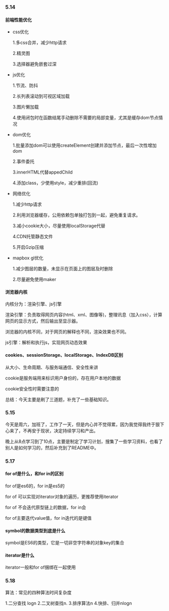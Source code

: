### 5.14

#### 前端性能优化

+ css优化

  1.多css合并，减少http请求

   2.精灵图

   3.选择器避免嵌套过深

+ js优化

  1.节流、防抖

  2.长列表滚动到可视区域加载

  3.图片懒加载

  4.使用闭包时在函数结尾手动删除不需要的局部变量，尤其是缓存dom节点情况

+ dom优化

  1.批量添加dom可以使用createElement创建并添加节点，最后一次性增加dom

  2.事件委托

  3.innerHTML代替appedChild

  4.添加class，少使用style，减少重排(回流)

+ 网络优化

  1.减少http请求

  2.利用浏览器缓存，公用依赖包单独打包到一起，避免重复请求。

  3.减小cookie大小，尽量使用localStorage代替

  4.CDN托管静态文件

  5.开启Gzip压缩

+ mapbox gl优化

  1.减少图层的数量，未显示在页面上的图层及时删除

  2.尽量避免使用maker

#### 浏览器内核

内核分为：渲染引擎、js引擎



渲染引擎：负责取得网页内容(html、xml、图像等)，整理讯息（加入css），计算网页的显示方式，然后输出至显示器。

浏览器的内核不同，对于网页的解释也不同，渲染效果也不同。



js引擎：解析和执行js，实现网页动态效果

#### cookies、sessionStorage、localStorage、IndexDB区别

从大小、生命周期、与服务端通信、安全性来讲

cookie是服务端用来标识用户身份的，存在用户本地的数据

cookie安全性时需要注意的

总结：今天主要是刷了三道题，补充了一些基础知识。

### 5.15

今天是周六，加班了，工作了一天，但是内心并不觉得累，因为我觉得我终于狠下心来了，不再安于现状，决定持续学习和产出。  

晚上从8点学习到了10点，主要是制定了学习计划，搜集了一些学习资料，也看了别人是如何学习的，然后补充到了README中。

### 5.17

#### for of是什么，和for in的区别

for of是es6的，for in是es5的

for of 可以实现对iterator对象的遍历，更推荐使用iterator

for of 不会迭代原型链上的数据，for in会

for of主要迭代value值，for in迭代的是键值

#### symbol的数据类型到底是什么

symbol是ES6的类型，它是一切非空字符串的对象key的集合

#### iterator是什么

iterator一般和for of捆绑在一起使用

### 5.18

算法：常见的四种算法时间复杂度

1.二分查找 logn 2.二叉树查找n. 3.排序算法n 4.快排、归并nlogn



